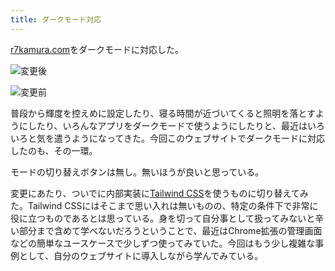 ```yaml
---
title: ダークモード対応
---
```

[r7kamura.com](https://r7kamura.com/)をダークモードに対応した。

![](https://lh6.googleusercontent.com/4fKuTpP7HKnP48YQR_kkB3CTYlB2h5hvzYbJbhWb4kjHprGfTit0A-sIDufwyY5U6OL_CWKFNqe6n8TTpsoPgshapIuz0XpfHLYUBz598kuhrzModALqLQB51kIHoBK8YKJb7Y1qolA7RaH1caLIPOUcAp9CiKo0ekca7ZthB1SXAbWz9Ox8FCdLYSJx "変更後")

![](https://lh6.googleusercontent.com/PAvA7X30OeF_9MNJP3bOT-CPHCX1YJLEmD0c92xBfG74cUKANKgGRb5OSdcfRiizyGzoj0oXzSA1EHroGxm8Y5XDNcvn71OG1hDlOmcXNFnWIWhJiKp-x_PVtICsTJlZMjF9fqvtcxdJ1S5nW6-rmjYA2tkpZm5ZXnkydgg2hzf84zfLM5BPi2DWQnq6 "変更前")

普段から輝度を控えめに設定したり、寝る時間が近づいてくると照明を落とすようにしたり、いろんなアプリをダークモードで使うようにしたりと、最近はいろいろと気を遣うようになってきた。今回このウェブサイトでダークモードに対応したのも、その一環。

モードの切り替えボタンは無し。無いほうが良いと思っている。

変更にあたり、ついでに内部実装に[Tailwind CSS](https://tailwindcss.com/)を使うものに切り替えてみた。Tailwind CSSにはそこまで思い入れは無いものの、特定の条件下で非常に役に立つものであるとは思っている。身を切って自分事として扱ってみないと辛い部分まで含めて学べないだろうということで、最近はChrome拡張の管理画面などの簡単なユースケースで少しずつ使ってみていた。今回はもう少し複雑な事例として、自分のウェブサイトに導入しながら学んでみている。
